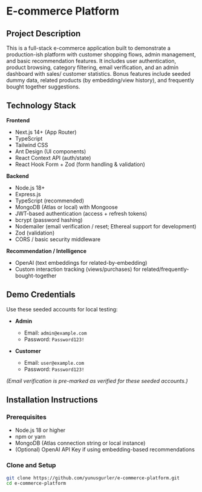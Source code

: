 # E-commerce Platform

## Project Description

This is a full-stack e-commerce application built to demonstrate a production-ish platform with customer shopping flows, admin management, and basic recommendation features. It includes user authentication, product browsing, category filtering, email verification, and an admin dashboard with sales/ customer statistics. Bonus features include seeded dummy data, related products (by embedding/view history), and frequently bought together suggestions.

## Technology Stack

**Frontend**
- Next.js 14+ (App Router)
- TypeScript
- Tailwind CSS
- Ant Design (UI components)
- React Context API (auth/state)
- React Hook Form + Zod (form handling & validation)

**Backend**
- Node.js 18+
- Express.js
- TypeScript (recommended)
- MongoDB (Atlas or local) with Mongoose
- JWT-based authentication (access + refresh tokens)
- bcrypt (password hashing)
- Nodemailer (email verification / reset; Ethereal support for development)
- Zod (validation)
- CORS / basic security middleware

**Recommendation / Intelligence**
- OpenAI (text embeddings for related-by-embedding)
- Custom interaction tracking (views/purchases) for related/frequently-bought-together

## Demo Credentials

Use these seeded accounts for local testing:

- **Admin**
  - Email: `admin@example.com`
  - Password: `Password123!`

- **Customer**
  - Email: `user@example.com`
  - Password: `Password123!`

*(Email verification is pre-marked as verified for these seeded accounts.)*

## Installation Instructions

### Prerequisites

- Node.js 18 or higher
- npm or yarn
- MongoDB (Atlas connection string or local instance)
- (Optional) OpenAI API Key if using embedding-based recommendations

### Clone and Setup

```bash
git clone https://github.com/yunusgurler/e-commerce-platform.git
cd e-commerce-platform
